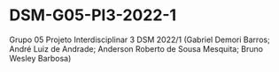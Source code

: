 # DSM-G05-PI3-2022-1
Grupo 05 Projeto Interdisciplinar 3 DSM 2022/1 (Gabriel Demori Barros; André Luiz de Andrade; Anderson Roberto de Sousa Mesquita; Bruno Wesley Barbosa)
